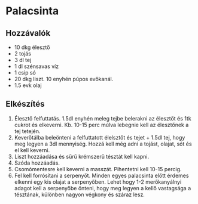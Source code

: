 # Palacsinta

## Hozzávalók
- 10 dkg élesztő
- 2 tojás
- 3 dl tej
- 1 dl szénsavas víz
- 1 csip só
- 20 dkg liszt. 10 enyhén púpos evőkanál.
- 1.5 evk olaj

## Elkészítés
1. Élesztő felfuttatás. 1.5dl enyhén meleg tejbe belerakni az élesztőt és 1tk cukrot és elkeverni. Kb. 10-15 perc múlva lebegnie kell az élesztőnek a tej tetején.
2. Keverőtálba beleönteni a felfuttatott élelsztőt és tejet + 1.5dl tej, hogy meg legyen a 3dl mennyiség. Hozzá kell még adni a tojást, olajat, sót és el kell keverni.
3. Liszt hozzáadása és sűrű krémszerű tésztát kell kapni.
4. Szóda hozzáadás.
5. Csomómentesre kell keverni a masszát. Pihentetni kell 10-15 percig.
6. Fel kell forrósítani a serpenyőt. Minden egyes palacsinta előtt érdemes elkenni egy kis olajat a serpenyőben. Lehet hogy 1-2 merőkanyálnyi adagot kell a serpenyőbe önteni, hogy meg legyen a kellő vastagsága a tésztának, különben nagyon végkony és száraz lesz.